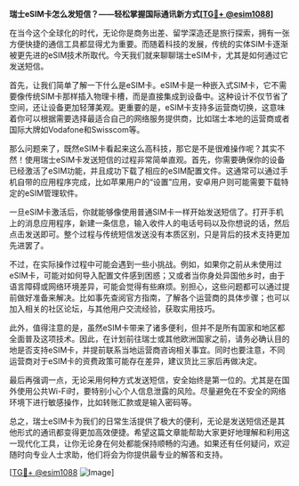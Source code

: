 **瑞士eSIM卡怎么发短信？——轻松掌握国际通讯新方式[[TG💪+ @esim1088](https://t.me/s/esim1088)]**

在当今这个全球化的时代，无论你是商务出差、留学深造还是旅行探索，拥有一张方便快捷的通信工具都显得尤为重要。而随着科技的发展，传统的实体SIM卡逐渐被更先进的eSIM技术所取代。今天我们就来聊聊瑞士eSIM卡，尤其是如何通过它发送短信。

首先，让我们简单了解一下什么是eSIM卡。eSIM卡是一种嵌入式SIM卡，它不需要像传统SIM卡那样插入物理卡槽，而是直接集成到设备中。这种设计不仅节省了空间，还让设备更加轻薄美观。更重要的是，eSIM卡支持多运营商切换，这意味着你可以根据需要选择最适合自己的网络服务提供商，比如瑞士本地的运营商或者国际大牌如Vodafone和Swisscom等。

那么问题来了，既然eSIM卡看起来这么高科技，那它是不是很难操作呢？其实不然！使用瑞士eSIM卡发送短信的过程非常简单直观。首先，你需要确保你的设备已经激活了eSIM功能，并且成功下载了相应的eSIM配置文件。这通常可以通过手机自带的应用程序完成，比如苹果用户的“设置”应用，安卓用户则可能需要下载特定的eSIM管理软件。

一旦eSIM卡激活后，你就能够像使用普通SIM卡一样开始发送短信了。打开手机上的消息应用程序，新建一条信息，输入收件人的电话号码以及你想说的话，然后点击发送即可。整个过程与传统短信发送没有本质区别，只是背后的技术支持更加先进罢了。

不过，在实际操作过程中可能会遇到一些小挑战。例如，如果你之前从未使用过eSIM卡，可能对如何导入配置文件感到困惑；又或者当你身处异国他乡时，由于语言障碍或网络环境差异，可能会觉得有些麻烦。别担心，这些问题都可以通过提前做好准备来解决。比如事先查阅官方指南，了解各个运营商的具体步骤；也可以加入相关的社区论坛，与其他用户交流经验，获取实用技巧。

此外，值得注意的是，虽然eSIM卡带来了诸多便利，但并不是所有国家和地区都全面普及这项技术。因此，在计划前往瑞士或其他欧洲国家之前，请务必确认目的地是否支持eSIM卡，并提前联系当地运营商咨询相关事宜。同时也要注意，不同运营商对于eSIM卡的资费政策可能存在差异，建议货比三家后再做决定。

最后再强调一点，无论采用何种方式发送短信，安全始终是第一位的。尤其是在国外使用公共Wi-Fi时，要特别小心个人信息泄露的风险。尽量避免在不安全的网络环境下进行敏感操作，比如转账汇款或是输入密码等。

总之，瑞士eSIM卡为我们的日常生活提供了极大的便利，无论是发送短信还是其他形式的通讯都变得更加高效便捷。希望这篇文章能帮助大家更好地理解和利用这一现代化工具，让你无论身在何处都能保持顺畅的沟通。如果还有任何疑问，欢迎随时向专业人士求助，他们将会为你提供最专业的解答和支持。

[[TG💪+ @esim1088](https://t.me/s/esim1088) ![Image](https://i.postimg.cc/4NQfJmqS/Snipaste-2025-05-13-00-14-12.png)]